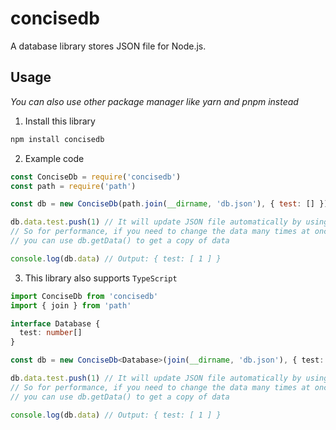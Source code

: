 # concisedb

A database library stores JSON file for Node.js.

## Usage

*You can also use other package manager like yarn and pnpm instead*

1. Install this library

```bash
npm install concisedb
```

2. Example code

```javascript
const ConciseDb = require('concisedb')
const path = require('path')

const db = new ConciseDb(path.join(__dirname, 'db.json'), { test: [] })

db.data.test.push(1) // It will update JSON file automatically by using Proxy
// So for performance, if you need to change the data many times at once
// you can use db.getData() to get a copy of data

console.log(db.data) // Output: { test: [ 1 ] }
```

3. This library also supports `TypeScript`
```typescript
import ConciseDb from 'concisedb'
import { join } from 'path'

interface Database {
  test: number[]
}

const db = new ConciseDb<Database>(join(__dirname, 'db.json'), { test: [] })

db.data.test.push(1) // It will update JSON file automatically by using Proxy
// So for performance, if you need to change the data many times at once
// you can use db.getData() to get a copy of data

console.log(db.data) // Output: { test: [ 1 ] }
```
